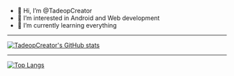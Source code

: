- 👋 Hi, I’m @TadeopCreator
- 👀 I’m interested in Android and Web development
- 🌱 I’m currently learning everything

---

[![TadeopCreator's GitHub stats](https://github-readme-stats.vercel.app/api?username=TadeopCreator&show_icons=true&theme=dark)](https://github.com/TadeopCreator/github-readme-stats)

---

[![Top Langs](https://github-readme-stats.vercel.app/api/top-langs/?username=TadeopCreator&layout=compact)](https://github.com/TadeopCreator/github-readme-stats)

<!---
TadeopCreator/TadeopCreator is a ✨ special ✨ repository because its `README.md` (this file) appears on your GitHub profile.
You can click the Preview link to take a look at your changes.
--->
